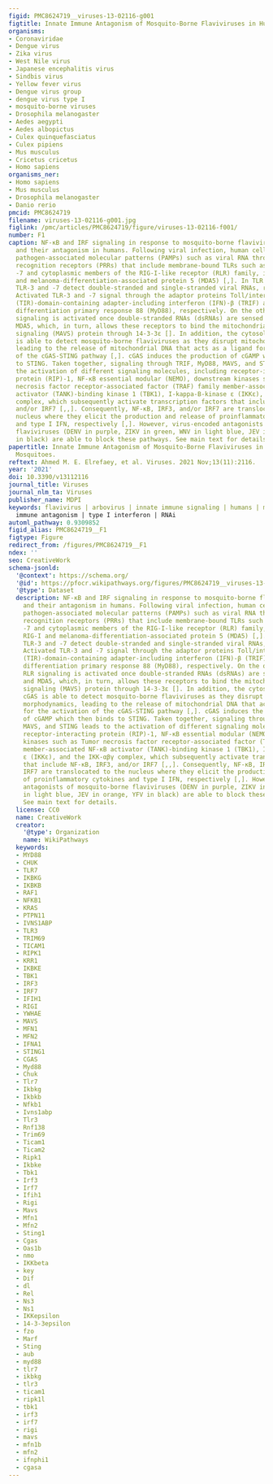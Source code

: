 ```yaml
---
figid: PMC8624719__viruses-13-02116-g001
figtitle: Innate Immune Antagonism of Mosquito-Borne Flaviviruses in Humans and Mosquitoes
organisms:
- Coronaviridae
- Dengue virus
- Zika virus
- West Nile virus
- Japanese encephalitis virus
- Sindbis virus
- Yellow fever virus
- Dengue virus group
- dengue virus type I
- mosquito-borne viruses
- Drosophila melanogaster
- Aedes aegypti
- Aedes albopictus
- Culex quinquefasciatus
- Culex pipiens
- Mus musculus
- Cricetus cricetus
- Homo sapiens
organisms_ner:
- Homo sapiens
- Mus musculus
- Drosophila melanogaster
- Danio rerio
pmcid: PMC8624719
filename: viruses-13-02116-g001.jpg
figlink: /pmc/articles/PMC8624719/figure/viruses-13-02116-f001/
number: F1
caption: NF-κB and IRF signaling in response to mosquito-borne flavivirus infection
  and their antagonism in humans. Following viral infection, human cells recognize
  pathogen-associated molecular patterns (PAMPs) such as viral RNA through pattern
  recognition receptors (PRRs) that include membrane-bound TLRs such as TLR-3 and
  -7 and cytoplasmic members of the RIG-I-like receptor (RLR) family, including RIG-I
  and melanoma-differentiation-associated protein 5 (MDA5) [,]. In TLR signaling,
  TLR-3 and -7 detect double-stranded and single-stranded viral RNAs, respectively.
  Activated TLR-3 and -7 signal through the adaptor proteins Toll/interleukin receptor
  (TIR)-domain-containing adapter-including interferon (IFN)-β (TRIF) and myeloid
  differentiation primary response 88 (MyD88), respectively. On the other hand, RLR
  signaling is activated once double-stranded RNAs (dsRNAs) are sensed by RIG-I and
  MDA5, which, in turn, allows these receptors to bind the mitochondrial antiviral
  signaling (MAVS) protein through 14-3-3ε []. In addition, the cytosolic sensor cGAS
  is able to detect mosquito-borne flaviviruses as they disrupt mitochondrial morphodynamics,
  leading to the release of mitochondrial DNA that acts as a ligand for the activation
  of the cGAS-STING pathway [,]. cGAS induces the production of cGAMP which then binds
  to STING. Taken together, signaling through TRIF, MyD88, MAVS, and STING leads to
  the activation of different signaling molecules, including receptor-interacting
  protein (RIP)-1, NF-κB essential modular (NEMO), downstream kinases such as Tumor
  necrosis factor receptor-associated factor (TRAF) family member-associated NF-κB
  activator (TANK)-binding kinase 1 (TBK1), I-kappa-B-kinase ε (IKKε), and the IKK-αβγ
  complex, which subsequently activate transcription factors that include NF-κB, IRF3,
  and/or IRF7 [,,]. Consequently, NF-κB, IRF3, and/or IRF7 are translocated to the
  nucleus where they elicit the production and release of proinflammatory cytokines
  and type I IFN, respectively [,]. However, virus-encoded antagonists of mosquito-borne
  flaviviruses (DENV in purple, ZIKV in green, WNV in light blue, JEV in orange, YFV
  in black) are able to block these pathways. See main text for details.
papertitle: Innate Immune Antagonism of Mosquito-Borne Flaviviruses in Humans and
  Mosquitoes.
reftext: Ahmed M. E. Elrefaey, et al. Viruses. 2021 Nov;13(11):2116.
year: '2021'
doi: 10.3390/v13112116
journal_title: Viruses
journal_nlm_ta: Viruses
publisher_name: MDPI
keywords: flavivirus | arbovirus | innate immune signaling | humans | mosquitoes |
  immune antagonism | type I interferon | RNAi
automl_pathway: 0.9309852
figid_alias: PMC8624719__F1
figtype: Figure
redirect_from: /figures/PMC8624719__F1
ndex: ''
seo: CreativeWork
schema-jsonld:
  '@context': https://schema.org/
  '@id': https://pfocr.wikipathways.org/figures/PMC8624719__viruses-13-02116-g001.html
  '@type': Dataset
  description: NF-κB and IRF signaling in response to mosquito-borne flavivirus infection
    and their antagonism in humans. Following viral infection, human cells recognize
    pathogen-associated molecular patterns (PAMPs) such as viral RNA through pattern
    recognition receptors (PRRs) that include membrane-bound TLRs such as TLR-3 and
    -7 and cytoplasmic members of the RIG-I-like receptor (RLR) family, including
    RIG-I and melanoma-differentiation-associated protein 5 (MDA5) [,]. In TLR signaling,
    TLR-3 and -7 detect double-stranded and single-stranded viral RNAs, respectively.
    Activated TLR-3 and -7 signal through the adaptor proteins Toll/interleukin receptor
    (TIR)-domain-containing adapter-including interferon (IFN)-β (TRIF) and myeloid
    differentiation primary response 88 (MyD88), respectively. On the other hand,
    RLR signaling is activated once double-stranded RNAs (dsRNAs) are sensed by RIG-I
    and MDA5, which, in turn, allows these receptors to bind the mitochondrial antiviral
    signaling (MAVS) protein through 14-3-3ε []. In addition, the cytosolic sensor
    cGAS is able to detect mosquito-borne flaviviruses as they disrupt mitochondrial
    morphodynamics, leading to the release of mitochondrial DNA that acts as a ligand
    for the activation of the cGAS-STING pathway [,]. cGAS induces the production
    of cGAMP which then binds to STING. Taken together, signaling through TRIF, MyD88,
    MAVS, and STING leads to the activation of different signaling molecules, including
    receptor-interacting protein (RIP)-1, NF-κB essential modular (NEMO), downstream
    kinases such as Tumor necrosis factor receptor-associated factor (TRAF) family
    member-associated NF-κB activator (TANK)-binding kinase 1 (TBK1), I-kappa-B-kinase
    ε (IKKε), and the IKK-αβγ complex, which subsequently activate transcription factors
    that include NF-κB, IRF3, and/or IRF7 [,,]. Consequently, NF-κB, IRF3, and/or
    IRF7 are translocated to the nucleus where they elicit the production and release
    of proinflammatory cytokines and type I IFN, respectively [,]. However, virus-encoded
    antagonists of mosquito-borne flaviviruses (DENV in purple, ZIKV in green, WNV
    in light blue, JEV in orange, YFV in black) are able to block these pathways.
    See main text for details.
  license: CC0
  name: CreativeWork
  creator:
    '@type': Organization
    name: WikiPathways
  keywords:
  - MYD88
  - CHUK
  - TLR7
  - IKBKG
  - IKBKB
  - RAF1
  - NFKB1
  - KRAS
  - PTPN11
  - IVNS1ABP
  - TLR3
  - TRIM69
  - TICAM1
  - RIPK1
  - KRR1
  - IKBKE
  - TBK1
  - IRF3
  - IRF7
  - IFIH1
  - RIGI
  - YWHAE
  - MAVS
  - MFN1
  - MFN2
  - IFNA1
  - STING1
  - CGAS
  - Myd88
  - Chuk
  - Tlr7
  - Ikbkg
  - Ikbkb
  - Nfkb1
  - Ivns1abp
  - Tlr3
  - Rnf138
  - Trim69
  - Ticam1
  - Ticam2
  - Ripk1
  - Ikbke
  - Tbk1
  - Irf3
  - Irf7
  - Ifih1
  - Rigi
  - Mavs
  - Mfn1
  - Mfn2
  - Sting1
  - Cgas
  - Oas1b
  - nmo
  - IKKbeta
  - key
  - Dif
  - dl
  - Rel
  - Ns3
  - Ns1
  - IKKepsilon
  - 14-3-3epsilon
  - fzo
  - Marf
  - Sting
  - aub
  - myd88
  - tlr7
  - ikbkg
  - tlr3
  - ticam1
  - ripk1l
  - tbk1
  - irf3
  - irf7
  - rigi
  - mavs
  - mfn1b
  - mfn2
  - ifnphi1
  - cgasa
---
```

